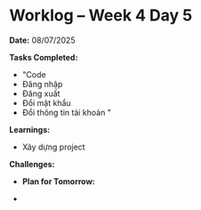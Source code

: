 # Worklog – Week 4 Day 5

**Date:** 08/07/2025

**Tasks Completed:**

- "Code
- Đăng nhập
- Đăng xuất
- Đổi mật khẩu
- Đổi thông tin tài khoản
  "

**Learnings:**

- Xây dựng project

**Challenges:**

- **Plan for Tomorrow:**

-
